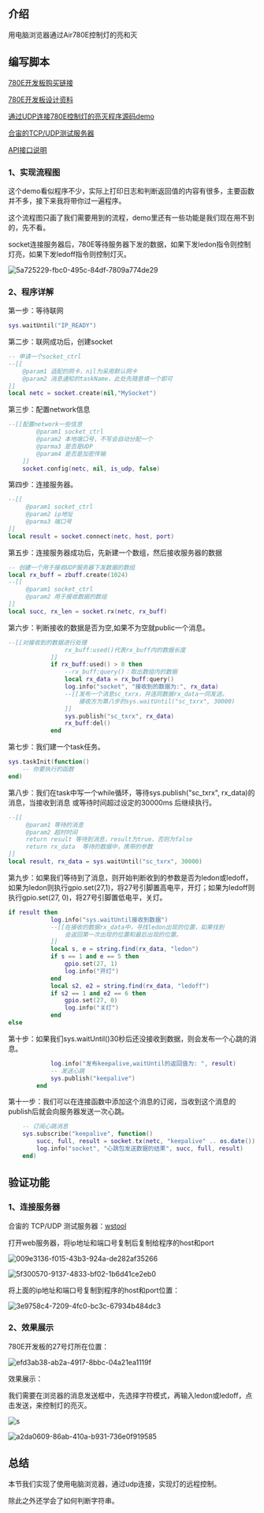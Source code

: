 ## 介绍

用电脑浏览器通过Air780E控制灯的亮和灭

## 编写脚本

[780E开发板购买链接](https://item.taobao.com/item.htm?spm=a21n57.1.item.2.3380523c235eiN&priceTId=2147811b17245554816554545e39d2&utparam={"aplus_abtest":"82a3183aeeb4f8b0b7fdcf18a3b3589e"}&id=724722276597&ns=1&abbucket=10&skuId=5208106143672&pisk=f96-9wOXSr4uTqVhFgNDK2yI-QZ0jTIzraSsKeYoOZQAAED34LVepwLA8UAkFUDppMQF-wIU4HTCRwLhZS2G4gJedPYLIRjzf6RHLaLIFKZBbhi7e-V0VgJedynmd52O4NHuWs4JOopXvHgWdvOIhoKHx49BPBgjGhTXRp9CREtX4hhIPQMWcxMH1uLqV3HdOYqo4LeY1vDhHnae5gFxB3XX2P8C2EUU8tBwwFsWkvagQ7U9JEW_oSIVG__k0weTkp7VOwtdlqaHaM1Ak3QuW28hUgXprgF7zip2yaORMlGyDiXRv6OYV8sveUdGHQoIwLCCz9dPwDrNcL_V_FR7gr-AEOAp7I3bPijvPCCdrrkBr1IfkCXmoAvFu6_BvZgR4gXGBgBnSFKnNoExTXRWmu1ITDde6OPkDFqWNXletn-vSoExOXgZFnLgVxlETIRF.)

[780E开发板设计资料](https://cdn.openluat-luatcommunity.openluat.com/attachment/20240819170318674_Air780E_硬件设计手册_V1.3.3.pdf)

[通过UDP连接780E控制灯的亮灭程序源码demo](https://gitee.com/openLuat/LuatOS-Air780E/tree/master/demo/Air780E的LuatOS开发快速入门文档适配demo/3.用电脑浏览器通过Air780E控制灯的亮和灭)

[合宙的TCP/UDP测试服务器](https://netlab.luatos.com/)

[API接口说明](https://wiki.luatos.com/api/socket.html)

### 1、实现流程图

这个demo看似程序不少，实际上打印日志和判断返回值的内容有很多，主要函数并不多，接下来我将带你过一遍程序。

这个流程图只画了我们需要用到的流程，demo里还有一些功能是我们现在用不到的，先不看。

socket连接服务器后，780E等待服务器下发的数据，如果下发ledon指令则控制灯亮，如果下发ledoff指令则控制灯灭。

![5a725229-fbc0-495c-84df-7809a774de29](./image/5a725229-fbc0-495c-84df-7809a774de29.png)

### 2、程序详解

第一步：等待联网

```Lua
sys.waitUntil("IP_READY")
```

第二步：联网成功后，创建socket

```Lua
-- 申请一个socket_ctrl
--[[
    @param1 适配的网卡，nil为采用默认网卡
    @param2 消息通知的taskName，此处先随意填一个即可
]]
local netc = socket.create(nil,"MySocket")
```

第三步：配置network信息

```Lua
--[[配置network一些信息
        @param1 socket_ctrl
        @param2 本地端口号，不写会自动分配一个
        @parma3 是否是UDP
        @param4 是否是加密传输
    ]]
    socket.config(netc, nil, is_udp, false)
```

第四步：连接服务器。

```Lua
--[[
     @param1 socket_ctrl
     @param2 ip地址
     @parma3 端口号
]]
local result = socket.connect(netc, host, port)
```

第五步：连接服务器成功后，先新建一个数组，然后接收服务器的数据

```Lua
-- 创建一个用于接收UDP服务器下发数据的数组
local rx_buff = zbuff.create(1024)
--[[
     @param1 socket_ctrl
     @param2 用于接收数据的数组
]]
local succ, rx_len = socket.rx(netc, rx_buff)
```

第六步：判断接收的数据是否为空,如果不为空就public一个消息。

```Lua
--[[对接收到的数据进行处理
                rx_buff:used()代表rx_buff内的数据长度
            ]]
            if rx_buff:used() > 0 then
                --rx_buff:query()：取出数组内的数据
                local rx_data = rx_buff:query()
                log.info("socket", "接收到的数据为:", rx_data)
                --[[发布一个消息sc_txrx，并连同数据rx_data一同发送。
                    接收方为第八步的sys.waitUntil("sc_txrx", 30000)
                ]]
                sys.publish("sc_txrx", rx_data)
                rx_buff:del()
            end
```

第七步：我们建一个task任务。

```Lua
sys.taskInit(function()
    -- 你要执行的函数
end)
```

第八步：我们在task中写一个while循环，等待sys.publish("sc_txrx", rx_data)的消息，当接收到消息 或等待时间超过设定的30000ms 后继续执行。

```Lua
--[[
     @param1 等待的消息
     @param2 超时时间
     return result 等待到消息，result为true，否则为false
     return rx_data  等待的数据中，携带的参数
]]
local result, rx_data = sys.waitUntil("sc_txrx", 30000)
```

第九步：如果我们等待到了消息，则开始判断收到的参数是否为ledon或ledoff，如果为ledon则执行gpio.set(27,1)，将27号引脚置高电平，开灯；如果为ledoff则执行gpio.set(27, 0)，将27号引脚置低电平，关灯。

```Lua
if result then
            log.info("sys.waitUntil接收到数据")
            --[[在接收的数据rx_data中，寻找ledon出现的位置，如果找到
                会返回第一次出现的位置和最后出现的位置。
            ]]
            local s, e = string.find(rx_data, "ledon")
            if s == 1 and e == 5 then
                gpio.set(27, 1)
                log.info("开灯")
            end
            local s2, e2 = string.find(rx_data, "ledoff")
            if s2 == 1 and e2 == 6 then
                gpio.set(27, 0)
                log.info("关灯")
            end
else
```

第十步：如果我们sys.waitUntil()30秒后还没接收到数据，则会发布一个心跳的消息。

```Lua
            log.info("发布keepalive,waitUntil的返回值为: ", result)
            -- 发送心跳
            sys.publish("keepalive")
        end
```

第十一步：我们可以在连接函数中添加这个消息的订阅，当收到这个消息的publish后就会向服务器发送一次心跳。

```Lua
    -- 订阅心跳消息
    sys.subscribe("keepalive", function()
        succ, full, result = socket.tx(netc, "keepalive" .. os.date())
        log.info("socket", "心跳包发送数据的结果", succ, full, result)
    end)
```

## 验证功能

### 1、连接服务器

合宙的 TCP/UDP 测试服务器：[wstool](https://netlab.luatos.com/)

打开web服务器，将ip地址和端口号复制后复制给程序的host和port

![009e3136-f015-43b3-924a-de282af35266](./image/009e3136-f015-43b3-924a-de282af35266.png)

![5f300570-9137-4833-bf02-1b6d41ce2eb0](./image/5f300570-9137-4833-bf02-1b6d41ce2eb0.png)

将上面的ip地址和端口号复制到程序的host和port位置：

![3e9758c4-7209-4fc0-bc3c-67934b484dc3](./image/3e9758c4-7209-4fc0-bc3c-67934b484dc3.png)


### 2、效果展示

780E开发板的27号灯所在位置：

![efd3ab38-ab2a-4917-8bbc-04a21ea1119f](./image/efd3ab38-ab2a-4917-8bbc-04a21ea1119f.png)

效果展示：

我们需要在浏览器的消息发送框中，先选择字符模式，再输入ledon或ledoff，点击发送，来控制灯的亮灭。

![s](./image/netjiaochen.png)

![a2da0609-86ab-410a-b931-736e0f919585](./image/a2da0609-86ab-410a-b931-736e0f919585.gif)

## 总结

本节我们实现了使用电脑浏览器，通过udp连接，实现灯的远程控制。

除此之外还学会了如何判断字符串。
